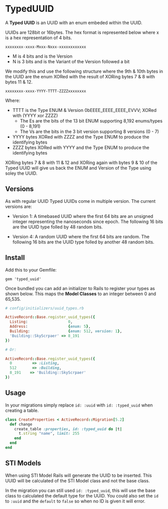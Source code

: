 # TypedUUID

A __Typed UUID__ is an UUID with an enum embeded within the UUID.

UUIDs are 128bit or 16bytes. The hex format is represented below where x is
a hex representation of 4 bits.

`xxxxxxxx-xxxx-Mxxx-Nxxx-xxxxxxxxxxxx`

- M is 4 bits and is the Version
- N is 3 bits and is the Variant of the Version followed a bit

We modify this and use the following structure where the 9th & 10th bytes in the
UUID are the enum XORed with the result of XORing bytes 7 & 8 with bytes 11 & 12.

`xxxxxxxx-xxxx-YYYY-TTTT-ZZZZxxxxxxxx`

Where:

- TTTT is the Type ENUM & Version 0bEEEE_EEEE_EEEE_EVVV; XORed with (YYYY xor ZZZZ)
    - The Es are the bits of the 13 bit ENUM supporting 8,192 enums/types (0 - 8,191)
    - The Vs are the bits in the 3 bit version supporting 8 versions (0 - 7)
- YYYY bytes XORed with ZZZZ and the Type ENUM to produce the identifying bytes
- ZZZZ bytes XORed with YYYY and the Type ENUM to produce the identifying bytes

XORing bytes 7 & 8 with 11 & 12 and XORing again with bytes 9 & 10 of the
Typed UUID will give us back the ENUM and Version of the Type using soley the UUID.

## Versions

As with regular UUID Typed UUIDs come in multiple version. The current versions are:

- Version 1: A timebased UUID where the first 64 bits are an unsigned integer
             representing the nanoseconds since epoch. The following 16 bits are
             the UUID type folled by 48 random bits.

- Version 4: A random UUID where the first 64 bits are random. The following
             16 bits are the UUID type folled by another 48 random bits.

## Install

Add this to your Gemfile:

`gem 'typed_uuid'`

Once bundled you can add an initializer to Rails to register your types as shown
below. This maps the __Model Classes__ to an integer between 0 and 65,535.

```ruby
# config/initializers/uuid_types.rb

ActiveRecord::Base.register_uuid_types({
  Listing: 	                0,
  Address:                  {enum: 5},
  Building:                 {enum: 512, version: 1},
  'Building::SkyScrpaer' => 8_191
})

# Or:

ActiveRecord::Base.register_uuid_types({
  0         => :Listing,
  512       => :Building,
  8_191    => 'Building::SkyScrpaer'
})
```


## Usage

In your migrations simply replace `id: :uuid` with `id: :typed_uuid` when creating
a table.

```ruby
class CreateProperties < ActiveRecord::Migration[5.2]
  def change	
	create_table :properties, id: :typed_uuid do |t|
      t.string "name", limit: 255
    end
  end
end
```

## STI Models
When using STI Model Rails will generate the UUID to be inserted. This UUID will
be calculated of the STI Model class and not the base class.

In the migration you can still used `id: :typed_uuid`, this will use the base
class to calculated the default type for the UUID. You could also set the
`id` to `:uuid` and the `default` to `false` so when no ID is given it will error.